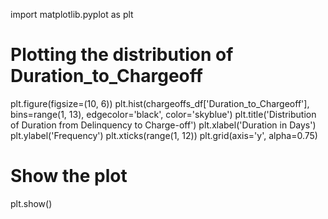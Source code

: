 import matplotlib.pyplot as plt

# Plotting the distribution of Duration_to_Chargeoff
plt.figure(figsize=(10, 6))
plt.hist(chargeoffs_df['Duration_to_Chargeoff'], bins=range(1, 13), edgecolor='black', color='skyblue')
plt.title('Distribution of Duration from Delinquency to Charge-off')
plt.xlabel('Duration in Days')
plt.ylabel('Frequency')
plt.xticks(range(1, 12))
plt.grid(axis='y', alpha=0.75)

# Show the plot
plt.show()
